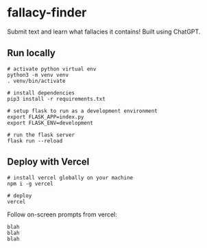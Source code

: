 # fallacy-finder

Submit text and learn what fallacies it contains! Built using ChatGPT.

## Run locally

    # activate python virtual env
    python3 -m venv venv
    . venv/bin/activate

    # install dependencies
    pip3 install -r requirements.txt

    # setup flask to run as a development environment
    export FLASK_APP=index.py
    export FLASK_ENV=development

    # run the flask server
    flask run --reload


## Deploy with Vercel

    # install vercel globally on your machine
    npm i -g vercel

    # deploy
    vercel

Follow on-screen prompts from vercel:

    blah
    blah
    blah
